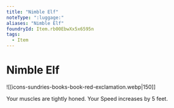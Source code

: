 ```yaml
---
title: "Nimble Elf"
noteType: ":luggage:"
aliases: "Nimble Elf"
foundryId: Item.rb00EbwXx5x6595n
tags:
  - Item
---
```


# Nimble Elf
![[icons-sundries-books-book-red-exclamation.webp|150]]

Your muscles are tightly honed. Your Speed increases by 5 feet.
